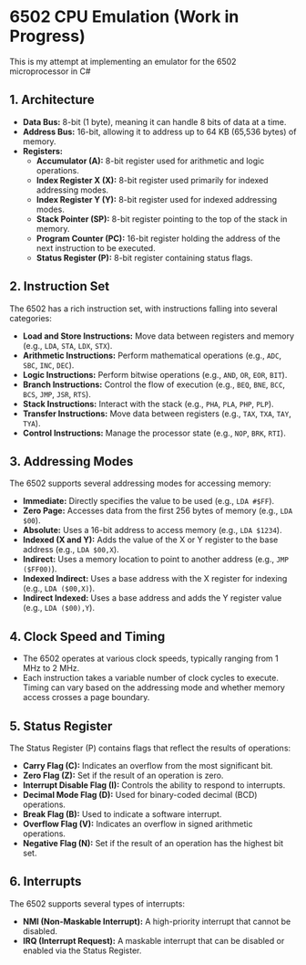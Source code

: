 # 6502 CPU Emulation (Work in Progress)

This is my attempt at implementing an emulator for the 6502 microprocessor in C#

## 1. Architecture

- **Data Bus:** 8-bit (1 byte), meaning it can handle 8 bits of data at a time.
- **Address Bus:** 16-bit, allowing it to address up to 64 KB (65,536 bytes) of memory.
- **Registers:**
  - **Accumulator (A):** 8-bit register used for arithmetic and logic operations.
  - **Index Register X (X):** 8-bit register used primarily for indexed addressing modes.
  - **Index Register Y (Y):** 8-bit register used for indexed addressing modes.
  - **Stack Pointer (SP):** 8-bit register pointing to the top of the stack in memory.
  - **Program Counter (PC):** 16-bit register holding the address of the next instruction to be executed.
  - **Status Register (P):** 8-bit register containing status flags.

## 2. Instruction Set

The 6502 has a rich instruction set, with instructions falling into several categories:
- **Load and Store Instructions:** Move data between registers and memory (e.g., `LDA`, `STA`, `LDX`, `STX`).
- **Arithmetic Instructions:** Perform mathematical operations (e.g., `ADC`, `SBC`, `INC`, `DEC`).
- **Logic Instructions:** Perform bitwise operations (e.g., `AND`, `OR`, `EOR`, `BIT`).
- **Branch Instructions:** Control the flow of execution (e.g., `BEQ`, `BNE`, `BCC`, `BCS`, `JMP`, `JSR`, `RTS`).
- **Stack Instructions:** Interact with the stack (e.g., `PHA`, `PLA`, `PHP`, `PLP`).
- **Transfer Instructions:** Move data between registers (e.g., `TAX`, `TXA`, `TAY`, `TYA`).
- **Control Instructions:** Manage the processor state (e.g., `NOP`, `BRK`, `RTI`).

## 3. Addressing Modes

The 6502 supports several addressing modes for accessing memory:
- **Immediate:** Directly specifies the value to be used (e.g., `LDA #$FF`).
- **Zero Page:** Accesses data from the first 256 bytes of memory (e.g., `LDA $00`).
- **Absolute:** Uses a 16-bit address to access memory (e.g., `LDA $1234`).
- **Indexed (X and Y):** Adds the value of the X or Y register to the base address (e.g., `LDA $00,X`).
- **Indirect:** Uses a memory location to point to another address (e.g., `JMP ($FF00)`).
- **Indexed Indirect:** Uses a base address with the X register for indexing (e.g., `LDA ($00,X)`).
- **Indirect Indexed:** Uses a base address and adds the Y register value (e.g., `LDA ($00),Y`).

## 4. Clock Speed and Timing

- The 6502 operates at various clock speeds, typically ranging from 1 MHz to 2 MHz.
- Each instruction takes a variable number of clock cycles to execute. Timing can vary based on the addressing mode and whether memory access crosses a page boundary.

## 5. Status Register

The Status Register (P) contains flags that reflect the results of operations:
- **Carry Flag (C):** Indicates an overflow from the most significant bit.
- **Zero Flag (Z):** Set if the result of an operation is zero.
- **Interrupt Disable Flag (I):** Controls the ability to respond to interrupts.
- **Decimal Mode Flag (D):** Used for binary-coded decimal (BCD) operations.
- **Break Flag (B):** Used to indicate a software interrupt.
- **Overflow Flag (V):** Indicates an overflow in signed arithmetic operations.
- **Negative Flag (N):** Set if the result of an operation has the highest bit set.

## 6. Interrupts

The 6502 supports several types of interrupts:
- **NMI (Non-Maskable Interrupt):** A high-priority interrupt that cannot be disabled.
- **IRQ (Interrupt Request):** A maskable interrupt that can be disabled or enabled via the Status Register.
